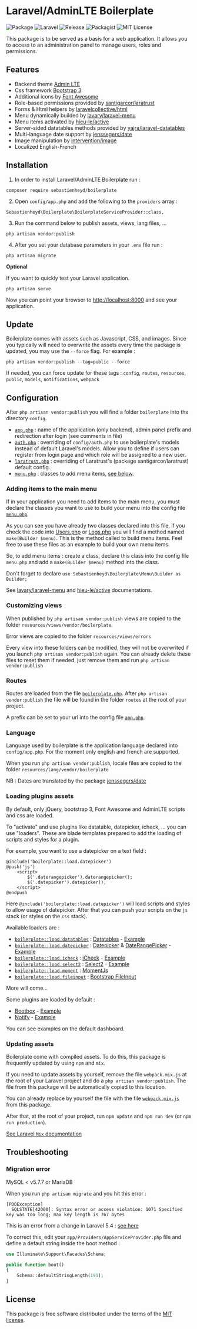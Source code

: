 # Laravel/AdminLTE Boilerplate

![Package](https://img.shields.io/badge/Package-sebastienheyd%2Fboilerplate-lightgrey.svg)
![Laravel](https://img.shields.io/badge/For-Laravel%20%E2%89%A5%205.4-yellow.svg)
![Release](https://img.shields.io/github/release/sebastienheyd/boilerplate.svg)
![Packagist](https://img.shields.io/packagist/v/sebastienheyd/boilerplate.svg)
![MIT License](https://img.shields.io/github/license/sebastienheyd/boilerplate.svg)

This package is to be served as a basis for a web application. 
It allows you to access to an administration panel to manage users, 
roles and permissions.

## Features

* Backend theme [Admin LTE](https://almsaeedstudio.com/)
* Css framework [Bootstrap 3](http://getbootstrap.com/)
* Additional icons by [Font Awesome](http://fontawesome.io/)
* Role-based permissions provided by [santigarcor/laratrust](https://github.com/santigarcor/laratrust)
* Forms & Html helpers by [laravelcollective/html](https://github.com/laravelcollective/html) 
* Menu dynamically builded by [lavary/laravel-menu](https://github.com/lavary/laravel-menu)
* Menu items activated by [hieu-le/active](https://github.com/letrunghieu/active)
* Server-sided datatables methods provided by [yajra/laravel-datatables](https://github.com/yajra/laravel-datatables)
* Multi-language date support by [jenssegers/date](https://github.com/jenssegers/date)
* Image manipulation by [intervention/image](https://github.com/intervention/image)
* Localized English-French

## Installation

1. In order to install Laravel/AdminLTE Boilerplate run :

```
composer require sebastienheyd/boilerplate
```

2. Open ```config/app.php``` and add the following to the ```providers``` array :

```
Sebastienheyd\Boilerplate\BoilerplateServiceProvider::class,
```

3. Run the command below to publish assets, views, lang files, ...

```
php artisan vendor:publish
```

4. After you set your database parameters in your ```.env``` file run :

```
php artisan migrate
```

**Optional**

If you want to quickly test your Laravel application.
               
```
php artisan serve
```

Now you can point your browser to [http://localhost:8000](http://localhost:8000) and see your application.

## Update

Boilerplate comes with assets such as Javascript, CSS, and images. Since you typically will need to overwrite the assets every time the package is updated, you may use the ```--force``` flag. For example :
  
```
php artisan vendor:publish --tag=public --force
```

If needed, you can force update for these tags : ```config```, ```routes```, ```resources```, ```public```, ```models```, ```notifications```, ```webpack```

## Configuration

After `php artisan vendor:publish` you will find a folder `boilerplate` into the directory `config`.

* [`app.php`](src/config/boilerplate/app.php) : name of the application (only backend), admin panel prefix and redirection after login (see comments in file)
* [`auth.php`](src/config/boilerplate/auth.php) : overriding of `config/auth.php` to use boilerplate's models instead of default Laravel's models. Allow you to define if users can register from login page and which role will be assigned to a new user.
* [`laratrust.php`](src/config/boilerplate/laratrust.php) : overriding of Laratrust's (package santigarcor/laratrust) default config.
* [`menu.php`](src/config/boilerplate/menu.php) : classes to add menu items, [see below](#adding-items-to-the-main-menu).

### Adding items to the main menu

If in your application you need to add items to the main menu, you must declare the classes you want to use to build your menu into 
the config file [`menu.php`](src/config/boilerplate/menu.php).

As you can see you have already two classes declared into this file, if you check the code into [Users.php](src/Menu/Users.php) or [Logs.php](src/Menu/Logs.php) you will find a method named `make(Builder $menu)`.
This is the method called to build menu items. Feel free to use these files as an example to build your own menu items.

So, to add menu  items : create a class, declare this class into the config file `menu.php` and add a `make(Builder $menu)` method into the class.

Don't forget to declare ```use Sebastienheyd\Boilerplate\Menu\Builder as Builder;```

See [lavary/laravel-menu](https://github.com/lavary/laravel-menu) and [hieu-le/active](https://github.com/letrunghieu/active) documentations.

### Customizing views

When published by `php artisan vendor:publish` views are copied to the folder `resources/views/vendor/boilerplate`.

Error views are copied to the folder `resources/views/errors`

Every view into these folders can be modified, they will not be overwrited if you launch `php artisan vendor:publish` again. You can already delete these files to reset them if needed, just remove them and run `php artisan vendor:publish`

### Routes

Routes are loaded from the file [`boilerplate.php`](src/routes/boilerplate.php). 
After `php artisan vendor:publish` the file will be found in the folder `routes` at the root of your project.

A prefix can be set to your url into the config file [`app.php`](src/config/boilerplate/app.php). 

### Language

Language used by boilerplate is the application language declared into `config/app.php`. 
For the moment only english and french are supported.

When you run `php artisan vendor:publish`, locale files are copied to the folder `resources/lang/vendor/boilerplate`
 
NB : Dates are translated by the package [jenssegers/date](https://github.com/jenssegers/date)

### Loading plugins assets

By default, only jQuery, bootstrap 3, Font Awesome and AdminLTE scripts and css are loaded.

To "activate" and use plugins like datatable, datepicker, icheck, ... you can use "loaders". These are blade templates prepared to add the loading of scripts and styles for a plugin.

For example, you want to use a datepicker on a text field :
 
```blade
@include('boilerplate::load.datepicker')
@push('js')
    <script>
        $('.daterangepicker').daterangepicker();
        $('.datepicker').datepicker();
    </script>
@endpush
```

Here `@include('boilerplate::load.datepicker')` will load scripts and styles to allow usage of datepicker. After that you can push your scripts on the `js` stack (or styles on the `css` stack).

Available loaders are :

* [`boilerplate::load.datatables`](src/resources/views/vendor/boilerplate/load/datatables.blade.php) : [Datatables](https://www.datatables.net/) - [Example](src/resources/views/vendor/boilerplate/plugins/demo/datatables.blade.php) 
* [`boilerplate::load.datepicker`](src/resources/views/vendor/boilerplate/load/datepicker.blade.php) : [Datepicker](https://github.com/uxsolutions/bootstrap-datepicker) & [DateRangePicker](https://github.com/dangrossman/bootstrap-daterangepicker) - [Example](src/resources/views/vendor/boilerplate/plugins/demo/datepicker.blade.php)
* [`boilerplate::load.icheck`](src/resources/views/vendor/boilerplate/load/icheck.blade.php) : [iCheck](http://icheck.fronteed.com/) - [Example](src/resources/views/vendor/boilerplate/plugins/demo/icheck.blade.php)
* [`boilerplate::load.select2`](src/resources/views/vendor/boilerplate/load/select2.blade.php) : [Select2](https://select2.github.io/) - [Example](src/resources/views/vendor/boilerplate/plugins/demo/select2.blade.php)
* [`boilerplate::load.moment`](src/resources/views/vendor/boilerplate/load/moment.blade.php) : [MomentJs](http://momentjs.com/)
* [`boilerplate::load.fileinput`](src/resources/views/vendor/boilerplate/load/fileinput.blade.php) : [Bootstrap FileInput](http://plugins.krajee.com/file-input)

More will come...

Some plugins are loaded by default :

* [Bootbox](https://github.com/makeusabrew/bootbox) - [Example](src/resources/views/vendor/boilerplate/plugins/demo/bootbox.blade.php)
* [Notify](https://github.com/mouse0270/bootstrap-notify) - [Example](src/resources/views/vendor/boilerplate/plugins/demo/notify.blade.php)

You can see examples on the default dashboard.

### Updating assets

Boilerplate come with compiled assets. To do this, this package is frequently updated by using `npm` and `mix`.

If you need to update assets by yourself, remove the file `webpack.mix.js` at the root of your Laravel project and do a `php artisan vendor:publish`. The file from this package will be automatically copied to this location.

You can already replace by yourself the file with the file [`webpack.mix.js`](src/webpack.mix.js) from this package.
 
After that, at the root of your project, run `npm update` and `npm run dev` (or `npm run production`).

[See Laravel `Mix` documentation](https://laravel.com/docs/5.4/mix)

## Troubleshooting

### Migration error

MySQL < v5.7.7 or MariaDB

When you run `php artisan migrate` and you hit this error :

```
[PDOException]                                                                                                   
  SQLSTATE[42000]: Syntax error or access violation: 1071 Specified key was too long; max key length is 767 bytes
```

This is an error from a change in Laravel 5.4 : [see here](https://laravel-news.com/laravel-5-4-key-too-long-error)

To correct this, edit your `app/Providers/AppServiceProvider.php` file and define a default string inside the boot method : 

```php
use Illuminate\Support\Facades\Schema;

public function boot()
{
    Schema::defaultStringLength(191);
}
```

## License

This package is free software distributed under the terms of the [MIT license](LICENSE.md).